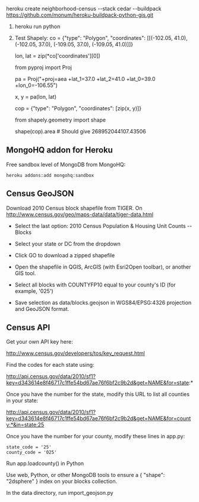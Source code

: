 heroku create neighborhood-census --stack cedar --buildpack https://github.com/monum/heroku-buildpack-python-gis.git

1. heroku run python
2. Test Shapely: 
    co = {"type": "Polygon", "coordinates": [[(-102.05, 41.0), (-102.05, 37.0), (-109.05, 37.0), (-109.05, 41.0)]]}

    lon, lat = zip(*co['coordinates'][0])
    
    from pyproj import Proj
    
    pa = Proj("+proj=aea +lat_1=37.0 +lat_2=41.0 +lat_0=39.0 +lon_0=-106.55")
    
    x, y = pa(lon, lat)
    
    cop = {"type": "Polygon", "coordinates": [zip(x, y)]}
    
    from shapely.geometry import shape
    
    shape(cop).area # Should give 268952044107.43506

## MongoHQ addon for Heroku

Free sandbox level of MongoDB from MongoHQ:

    heroku addons:add mongohq:sandbox

## Census GeoJSON

Download 2010 Census block shapefile from TIGER. On http://www.census.gov/geo/maps-data/data/tiger-data.html

- Select the last option: 2010 Census Population & Housing Unit Counts -- Blocks

- Select your state or DC from the dropdown

- Click GO to download a zipped shapefile

- Open the shapefile in QGIS, ArcGIS (with Esri2Open toolbar), or another GIS tool.

- Select all blocks with COUNTYFP10 equal to your county's ID (for example, '025')

- Save selection as data/blocks.geojson in WGS84/EPSG:4326 projection and GeoJSON format.

## Census API

Get your own API key here:

http://www.census.gov/developers/tos/key_request.html

Find the codes for each state using:

http://api.census.gov/data/2010/sf1?key=d343614e8f46717c1ffe54bd67ae76f6bf2c9b2d&get=NAME&for=state:*

Once you have the number for the state, modify this URL to list all counties in your state:

http://api.census.gov/data/2010/sf1?key=d343614e8f46717c1ffe54bd67ae76f6bf2c9b2d&get=NAME&for=county:*&in=state:25

Once you have the number for your county, modify these lines in app.py:

    state_code = '25'
    county_code = '025'

Run app.loadcounty() in Python

Use web, Python, or other MongoDB tools to ensure a { "shape": "2dsphere" } index on your blocks collection.

In the data directory, run import_geojson.py